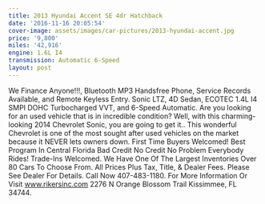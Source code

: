 ```yaml
---
title: 2013 Hyundai Accent SE 4dr Hatchback
date: '2016-11-16 20:05:54'
cover-image: assets/images/car-pictures/2013-hyundai-accent.jpg
price: '9,800'
miles: '42,916'
engine: 1.6L I4
transmission: Automatic 6-Speed
layout: post
---
```

We Finance Anyone!!!, Bluetooth MP3 Handsfree Phone, Service Records Available, and Remote Keyless Entry. Sonic LTZ, 4D Sedan, ECOTEC 1.4L I4 SMPI DOHC Turbocharged VVT, and 6-Speed Automatic. Are you looking for an used vehicle that is in incredible condition? Well, with this charming-looking 2014 Chevrolet Sonic, you are going to get it.. This wonderful Chevrolet is one of the most sought after used vehicles on the market because it NEVER lets owners down. First Time Buyers Welcomed! Best Program In Central Florida Bad Credit No Credit No Problem Everybody Rides! Trade-Ins Welcomed. We Have One Of The Largest Inventories Over 80 Cars To Choose From. All Prices Plus Tax, Title, & Dealer Fees. Please See Dealer For Details. Call Now 407-483-1180\. For More Information Or Visit www.rikersinc.com 2276 N Orange Blossom Trail Kissimmee, FL 34744.